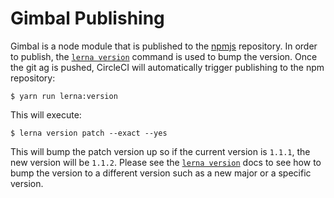 # Gimbal Publishing

Gimbal is a node module that is published to the [npmjs](https://www.npmjs.com/) repository. In order to publish, the [`lerna version`](https://github.com/lerna/lerna/tree/master/commands/version) command is used to bump the version. Once the git ag is pushed, CircleCI will automatically trigger publishing to the npm repository:

```shell
$ yarn run lerna:version
```

This will execute:

```shell
$ lerna version patch --exact --yes
```

This will bump the patch version up so if the current version is `1.1.1`, the new version will be `1.1.2`. Please see the [`lerna version`](https://github.com/lerna/lerna/tree/master/commands/version) docs to see how to bump the version to a different version such as a new major or a specific version.
